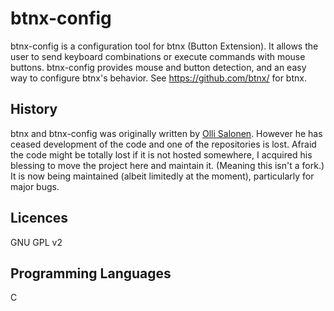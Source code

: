 btnx-config
===========

btnx-config is a configuration tool for btnx (Button Extension). It allows the user to send keyboard combinations or execute commands with mouse buttons. btnx-config provides mouse and button detection, and an easy way to configure btnx's behavior. See https://github.com/btnx/ for btnx.


History
----
btnx and btnx-config was originally written by [Olli Salonen](https://launchpad.net/~daou). However he has ceased development of the code and one of the repositories is lost. Afraid the code might be totally lost if it is not hosted somewhere, I acquired his blessing to move the project here and maintain it. (Meaning this isn't a fork.) It is now being maintained (albeit limitedly at the moment), particularly for major bugs.

Licences
----
GNU GPL v2

Programming Languages
----
C

